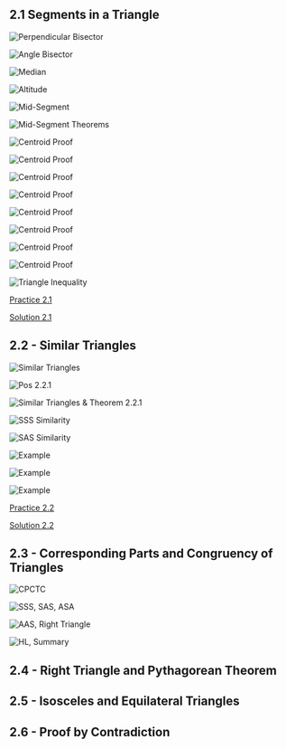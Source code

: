 ## 2.1 Segments in a Triangle

![Perpendicular Bisector](https://github.com/budostylz/Mathematics/blob/master/Plane%20Geometry/2_Triangles/2.1_Segments%20in%20a%20Triangle/perpendicular_bisector.PNG "Perpendicular Bisector")

![Angle Bisector](https://github.com/budostylz/Mathematics/blob/master/Plane%20Geometry/2_Triangles/2.1_Segments%20in%20a%20Triangle/angle_bisector.PNG "Angle Bisector")


![Median](https://github.com/budostylz/Mathematics/blob/master/Plane%20Geometry/2_Triangles/2.1_Segments%20in%20a%20Triangle/median.PNG "Median")

![Altitude](https://github.com/budostylz/Mathematics/blob/master/Plane%20Geometry/2_Triangles/2.1_Segments%20in%20a%20Triangle/altitude.PNG "Altitude")

![Mid-Segment](https://github.com/budostylz/Mathematics/blob/master/Plane%20Geometry/2_Triangles/2.1_Segments%20in%20a%20Triangle/mid-segment.PNG "Mid-Segment")

![Mid-Segment Theorems](https://github.com/budostylz/Mathematics/blob/master/Plane%20Geometry/2_Triangles/2.1_Segments%20in%20a%20Triangle/mid-segment_theorems.PNG "Mid-Segment Theorems")

![Centroid Proof](https://github.com/budostylz/Mathematics/blob/master/Plane%20Geometry/2_Triangles/2.1_Segments%20in%20a%20Triangle/p1.PNG "Centroid Proof")

![Centroid Proof](https://github.com/budostylz/Mathematics/blob/master/Plane%20Geometry/2_Triangles/2.1_Segments%20in%20a%20Triangle/p2.PNG "Centroid Proof")

![Centroid Proof](https://github.com/budostylz/Mathematics/blob/master/Plane%20Geometry/2_Triangles/2.1_Segments%20in%20a%20Triangle/p3.PNG "Centroid Proof")

![Centroid Proof](https://github.com/budostylz/Mathematics/blob/master/Plane%20Geometry/2_Triangles/2.1_Segments%20in%20a%20Triangle/p4.PNG "Centroid Proof")

![Centroid Proof](https://github.com/budostylz/Mathematics/blob/master/Plane%20Geometry/2_Triangles/2.1_Segments%20in%20a%20Triangle/p5.PNG "Centroid Proof")

![Centroid Proof](https://github.com/budostylz/Mathematics/blob/master/Plane%20Geometry/2_Triangles/2.1_Segments%20in%20a%20Triangle/p6.PNG "Centroid Proof")

![Centroid Proof](https://github.com/budostylz/Mathematics/blob/master/Plane%20Geometry/2_Triangles/2.1_Segments%20in%20a%20Triangle/p7.PNG "Centroid Proof")

![Centroid Proof](https://github.com/budostylz/Mathematics/blob/master/Plane%20Geometry/2_Triangles/2.1_Segments%20in%20a%20Triangle/p8.PNG "Centroid Proof")

![Triangle Inequality](https://github.com/budostylz/Mathematics/blob/master/Plane%20Geometry/2_Triangles/2.1_Segments%20in%20a%20Triangle/triangle_inequality.PNG "Triangle Inequality")

<a target="_blank" href="https://github.com/budostylz/Mathematics/blob/master/Plane%20Geometry/2_Triangles/2.1_Segments%20in%20a%20Triangle/hw.docx?raw=true">Practice 2.1</a>

<a target="_blank" href="https://github.com/budostylz/Mathematics/blob/master/Plane%20Geometry/2_Triangles/2.1_Segments%20in%20a%20Triangle/sol.pdf">Solution 2.1</a>


## 2.2 - Similar Triangles	

![Similar Triangles](https://github.com/budostylz/Mathematics/blob/master/Plane%20Geometry/2_Triangles/2.2_Similar%20Triangles/similar_triangles.PNG "Similar Triangles")

![Pos 2.2.1](https://github.com/budostylz/Mathematics/blob/master/Plane%20Geometry/2_Triangles/2.2_Similar%20Triangles/postulate2.2.1.PNG "Pos 2.2.1")

![Similar Triangles & Theorem 2.2.1](https://github.com/budostylz/Mathematics/blob/master/Plane%20Geometry/2_Triangles/2.2_Similar%20Triangles/similar_triangle_props_AAA_similarity.PNG "Similar Triangles & Theorem 2.2.1")

![SSS Similarity](https://github.com/budostylz/Mathematics/blob/master/Plane%20Geometry/2_Triangles/2.2_Similar%20Triangles/SSS_similarity.PNG "SSS Similarity")

![SAS Similarity](https://github.com/budostylz/Mathematics/blob/master/Plane%20Geometry/2_Triangles/2.2_Similar%20Triangles/SAS_Similarity.PNG "SAS Similarity")

![Example](https://github.com/budostylz/Mathematics/blob/master/Plane%20Geometry/2_Triangles/2.2_Similar%20Triangles/ex1.PNG "Example")

![Example](https://github.com/budostylz/Mathematics/blob/master/Plane%20Geometry/2_Triangles/2.2_Similar%20Triangles/ex2.PNG "Example")

![Example](https://github.com/budostylz/Mathematics/blob/master/Plane%20Geometry/2_Triangles/2.2_Similar%20Triangles/ex3.PNG "Example")


<a target="_blank" href="https://github.com/budostylz/Mathematics/blob/master/Plane%20Geometry/2_Triangles/2.2_Similar%20Triangles/hw.docx?raw=true">Practice 2.2</a>

<a target="_blank" href="https://github.com/budostylz/Mathematics/blob/master/Plane%20Geometry/2_Triangles/2.2_Similar%20Triangles/sol.pdf">Solution 2.2</a>


## 2.3 - Corresponding Parts and Congruency of Triangles

![CPCTC](https://github.com/budostylz/Mathematics/blob/master/Plane%20Geometry/2_Triangles/2.3_Corresponding%20Parts%20and%20Congruency%20of%20Triangles/CPCTC.PNG "CPCTC")


![SSS, SAS, ASA](https://github.com/budostylz/Mathematics/blob/master/Plane%20Geometry/2_Triangles/2.3_Corresponding%20Parts%20and%20Congruency%20of%20Triangles/pos_sss_sas_asa.PNG "SSS, SAS, ASA")

![AAS, Right Triangle](https://github.com/budostylz/Mathematics/blob/master/Plane%20Geometry/2_Triangles/2.3_Corresponding%20Parts%20and%20Congruency%20of%20Triangles/aas_right-triangle.PNG "AAS, Right Triangle")

![HL, Summary](https://github.com/budostylz/Mathematics/blob/master/Plane%20Geometry/2_Triangles/2.3_Corresponding%20Parts%20and%20Congruency%20of%20Triangles/HL_summary.PNG "HL, Summary")







## 2.4 - Right Triangle and Pythagorean Theorem	

## 2.5 - Isosceles and Equilateral Triangles	

## 2.6 - Proof by Contradiction	